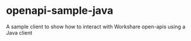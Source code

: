 openapi-sample-java
===================

A sample client to show how to interact with Workshare open-apis using a Java client
